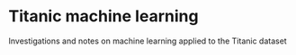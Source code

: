 # Titanic machine learning

Investigations and notes on machine learning applied to the Titanic dataset
